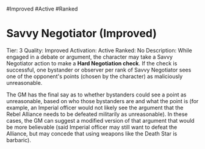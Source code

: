 #Improved 
#Active 
#Ranked 

# Savvy Negotiator (Improved)
Tier: 3
Quality: Improved
Activation: Active
Ranked: No
Description: While engaged in a debate or argument, the character may take a Savvy Negotiator action to make a **Hard Negotiation check**. If the check is successful, one bystander or observer per rank of Savvy Negotiator sees one of the opponent's points (chosen by the character) as maliciously unreasonable.

The GM has the final say as to whether bystanders could see a point as unreasonable, based on who those bystanders are and what the point is (for example, an Imperial officer would not likely see the argument that the Rebel Alliance needs to be defeated militarily as unreasonable). In these cases, the GM can suggest a modified version of that argument that would be more believable (said Imperial officer may still want to defeat the Alliance, but may concede that using weapons like the Death Star is barbaric).